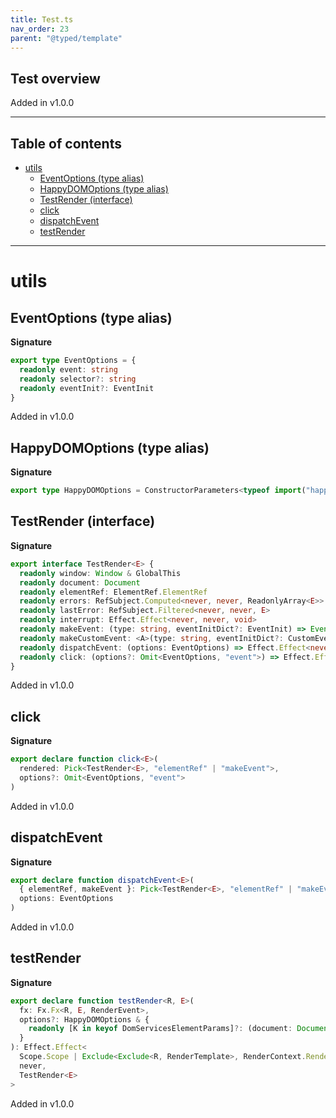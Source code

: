 ```yaml
---
title: Test.ts
nav_order: 23
parent: "@typed/template"
---
```


## Test overview

Added in v1.0.0

---

<h2 class="text-delta">Table of contents</h2>

- [utils](#utils)
  - [EventOptions (type alias)](#eventoptions-type-alias)
  - [HappyDOMOptions (type alias)](#happydomoptions-type-alias)
  - [TestRender (interface)](#testrender-interface)
  - [click](#click)
  - [dispatchEvent](#dispatchevent)
  - [testRender](#testrender)

---

# utils

## EventOptions (type alias)

**Signature**

```ts
export type EventOptions = {
  readonly event: string
  readonly selector?: string
  readonly eventInit?: EventInit
}
```

Added in v1.0.0

## HappyDOMOptions (type alias)

**Signature**

```ts
export type HappyDOMOptions = ConstructorParameters<typeof import("happy-dom").Window>[0]
```

## TestRender (interface)

**Signature**

```ts
export interface TestRender<E> {
  readonly window: Window & GlobalThis
  readonly document: Document
  readonly elementRef: ElementRef.ElementRef
  readonly errors: RefSubject.Computed<never, never, ReadonlyArray<E>>
  readonly lastError: RefSubject.Filtered<never, never, E>
  readonly interrupt: Effect.Effect<never, never, void>
  readonly makeEvent: (type: string, eventInitDict?: EventInit) => Event
  readonly makeCustomEvent: <A>(type: string, eventInitDict?: CustomEventInit<A>) => CustomEvent<A>
  readonly dispatchEvent: (options: EventOptions) => Effect.Effect<never, Cause.NoSuchElementException, void>
  readonly click: (options?: Omit<EventOptions, "event">) => Effect.Effect<never, Cause.NoSuchElementException, void>
}
```

Added in v1.0.0

## click

**Signature**

```ts
export declare function click<E>(
  rendered: Pick<TestRender<E>, "elementRef" | "makeEvent">,
  options?: Omit<EventOptions, "event">
)
```

Added in v1.0.0

## dispatchEvent

**Signature**

```ts
export declare function dispatchEvent<E>(
  { elementRef, makeEvent }: Pick<TestRender<E>, "elementRef" | "makeEvent">,
  options: EventOptions
)
```

Added in v1.0.0

## testRender

**Signature**

```ts
export declare function testRender<R, E>(
  fx: Fx.Fx<R, E, RenderEvent>,
  options?: HappyDOMOptions & {
    readonly [K in keyof DomServicesElementParams]?: (document: Document) => DomServicesElementParams[K]
  }
): Effect.Effect<
  Scope.Scope | Exclude<Exclude<R, RenderTemplate>, RenderContext.RenderContext | CurrentEnvironment | DomServices>,
  never,
  TestRender<E>
>
```

Added in v1.0.0
